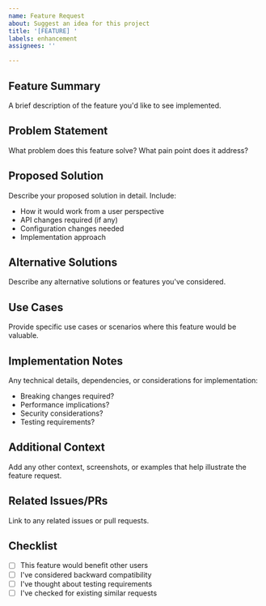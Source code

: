 ```yaml
---
name: Feature Request
about: Suggest an idea for this project
title: '[FEATURE] '
labels: enhancement
assignees: ''

---
```


## Feature Summary
A brief description of the feature you'd like to see implemented.

## Problem Statement
What problem does this feature solve? What pain point does it address?

## Proposed Solution
Describe your proposed solution in detail. Include:
- How it would work from a user perspective
- API changes required (if any)
- Configuration changes needed
- Implementation approach

## Alternative Solutions
Describe any alternative solutions or features you've considered.

## Use Cases
Provide specific use cases or scenarios where this feature would be valuable.

## Implementation Notes
Any technical details, dependencies, or considerations for implementation:
- Breaking changes required?
- Performance implications?
- Security considerations?
- Testing requirements?

## Additional Context
Add any other context, screenshots, or examples that help illustrate the feature request.

## Related Issues/PRs
Link to any related issues or pull requests.

## Checklist
- [ ] This feature would benefit other users
- [ ] I've considered backward compatibility
- [ ] I've thought about testing requirements
- [ ] I've checked for existing similar requests